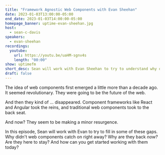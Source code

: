 ```yaml
---
title: "Framework Agnostic Web Components with Evan Sheehan"
date: 2023-01-03T13:00:00-05:00
end_date: 2023-01-03T14:00:00-05:00
homepage_banner: uptime-evan-sheehan.jpg
host:
  - sean-c-davis
speakers:
  - evan-sheehan
recordings:
  youtube:
    url: https://youtu.be/uaHM-sgnv4s
    length: "00:00"
show: uptimefm
short_desc: Sean will work with Evan Sheehan to try to understand why didn't web components catch on right away? Why are they back _now?_ Are they here to stay? And how can you get started working with them today?
draft: false
---
```


The idea of web components first emerged a little more than a decade ago. It seemed revolutionary. They were going to be the future of the web.

And then they kind of … disappeared. Component frameworks like React and Angular took the reins, and traditional web components took to the back seat.

And now? They seem to be making a minor resurgence.

In this episode, Sean will work with Evan to try to fill in some of these gaps. Why didn't web components catch on right away? Why are they back _now?_ Are they here to stay? And how can you get started working with them today?
